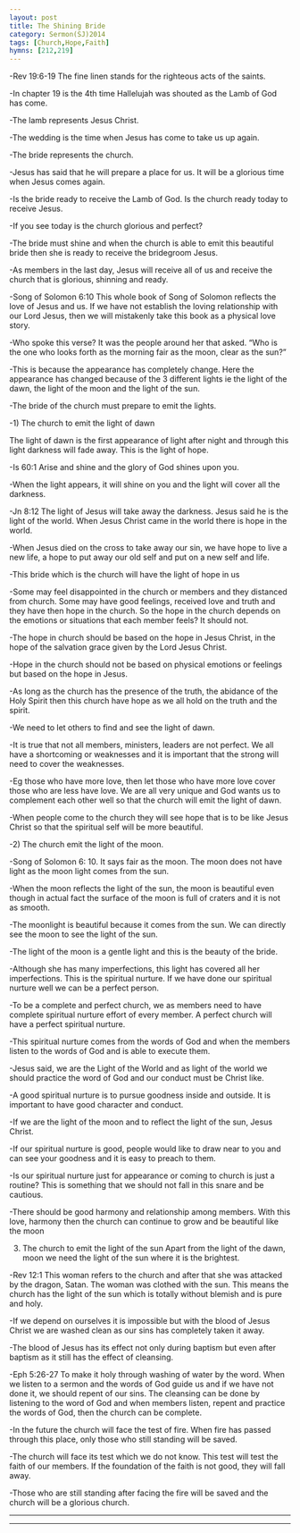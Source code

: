 ```yaml
---
layout: post
title: The Shining Bride
category: Sermon(SJ)2014
tags: [Church,Hope,Faith]
hymns: [212,219]
---
```

-Rev 19:6-19 The fine linen stands for the righteous acts of the saints. 

-In chapter 19 is the 4th time Hallelujah was shouted as the Lamb of God has come. 

-The lamb represents Jesus Christ. 

-The wedding is the time when Jesus has come to take us up again.

-The bride represents the church. 

-Jesus has said that he will prepare a place for us. It will be a glorious time when Jesus comes again. 

-Is the bride ready to receive the Lamb of God. Is the church ready today to receive Jesus. 

-If you see today is the church glorious and perfect? 

-The bride must shine and when the church is able to emit this beautiful bride then she is ready to receive the bridegroom Jesus.

-As members in the last day, Jesus will receive all of us and receive the church that is glorious, shinning and ready. 

-Song of Solomon 6:10 This whole book of Song of Solomon reflects the love of Jesus and us. If we have not establish the loving relationship with our Lord Jesus, then we will mistakenly take this book as a physical love story.

-Who spoke this verse? It was the people around her that asked. “Who is the one who looks forth as the morning fair as the moon, clear as the sun?”

-This is because the appearance has completely change. Here the appearance has changed because of the 3 different lights ie the light of the dawn, the light of the moon and the light of the sun.

-The bride of the church must prepare to emit the lights. 

-1) The church to emit the light of dawn

The light of dawn is the first appearance of light after night and through this light darkness will fade away. This is the light of hope.

-Is 60:1 Arise and shine and the glory of God shines upon you. 

-When the light appears, it will shine on you and the light will cover all the darkness. 

-Jn 8:12 The light of Jesus will take away the darkness. Jesus said he is the light of the world. When Jesus Christ came in the world there is hope in the world. 

-When Jesus died on the cross to take away our sin, we have hope to live a new life, a hope to put away our old self and put on a new self and life. 

-This bride which is the church will have the light of hope in us

-Some may feel disappointed in the church or members and they distanced from church. Some may have good feelings, received love and truth and they have then hope in the church. So the hope in the church depends on the emotions or situations that each member feels? It should not.

-The hope in church should be based on the hope in Jesus Christ, in the hope of the salvation grace given by the Lord Jesus Christ.

-Hope in the church should not be based on physical emotions or feelings but based on the hope in Jesus.

-As long as the church has the presence of the truth, the abidance of the Holy Spirit then this church have hope as we all hold on the truth and the spirit. 

-We need to let others to find and see the light of dawn. 

-It is true that not all members, ministers, leaders are not perfect. We all have a shortcoming or weaknesses and it is important that the strong will need to cover the weaknesses. 

-Eg those who have more love, then let those who have more love cover those who are less have love. We are all very unique and God wants us to complement each other well so that the church will emit the light of dawn. 

-When people come to the church they will see hope that is to be like Jesus Christ so that the spiritual self will be more beautiful.

-2) The church emit the light of the moon.

-Song of Solomon 6: 10. It says fair as the moon. The moon does not have light as the moon light comes from the sun. 

-When the moon reflects the light of the sun, the moon is beautiful even though in actual fact the surface of the moon is full of craters and it is not as smooth. 

-The moonlight is beautiful because it comes from the sun. We can directly see the moon to see the light of the sun. 

-The light of the moon is a gentle light and this is the beauty of the bride. 

-Although she has many imperfections, this light has covered all her imperfections. This is the spiritual nurture. If we have done our spiritual nurture well we can be a perfect person. 

-To be a complete and perfect church, we as members need to have complete spiritual nurture effort of every member. A perfect church will have a perfect spiritual nurture. 

-This spiritual nurture comes from the words of God and when the members listen to the words of God and is able to execute them. 

-Jesus said, we are the Light of the World and as light of the world we should practice the word of God and our conduct must be Christ like. 

-A good spiritual nurture is to pursue goodness inside and outside. It is important to have good character and conduct.

-If we are the light of the moon and to reflect the light of the sun, Jesus Christ. 

-If our spiritual nurture is good, people would like to draw near to you and can see your goodness and it is easy to preach to them. 

-Is our spiritual nurture just for appearance or coming to church is just a routine? This is something that we should not fall in this snare and be cautious. 

-There should be good harmony and relationship among members. With this love, harmony then the church can continue to grow and be beautiful like the moon

3) The church to emit the light of the sun
Apart from the light of the dawn, moon we need the light of the sun where it is the brightest. 

-Rev 12:1 This woman refers to the church and after that she was attacked by the dragon, Satan. The woman was clothed with the sun. This means the church has the light of the sun which is totally without blemish and is pure and holy. 

-If we depend on ourselves it is impossible but with the blood of Jesus Christ we are washed clean as our sins has completely taken it away.

-The blood of Jesus has its effect not only during baptism but even after baptism as it still has the effect of cleansing. 

-Eph 5:26-27 To make it holy through washing of water by the word. When we listen to a sermon and the words of God guide us and if we have not done it, we should repent of our sins. The cleansing can be done by listening to the word of God and when members listen, repent and practice the words of God, then the church can be complete. 

-In the future the church will face the test of fire. When fire has passed through this place, only those who still standing will be saved. 

-The church will face its test which we do not know. This test will test the faith of our members. If the foundation of the faith is not good, they will fall away. 

-Those who are still standing after facing the fire will be saved and the church will be a glorious church. 



----
****

